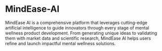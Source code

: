 # MindEase-AI
MindEase AI is a comprehensive platform that leverages cutting-edge artificial intelligence to guide innovators through every stage of mental wellness product development. From generating unique ideas to validating them with market data and scientific research, MindEase AI helps users refine and launch impactful mental wellness solutions.
